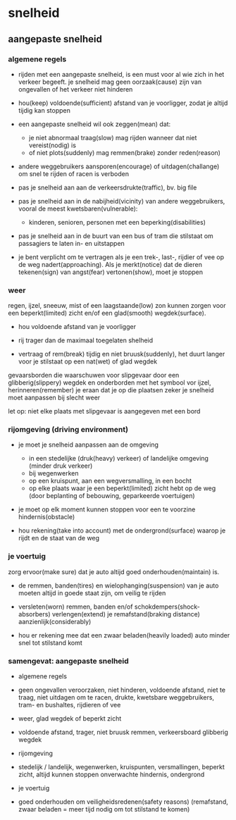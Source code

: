 # snelheid

## aangepaste snelheid

### algemene regels

- rijden met een aangepaste snelheid, is een must voor al wie zich in het verkeer begeeft.
  je snelheid mag geen oorzaak(cause) zijn van ongevallen of het verkeer niet hinderen

- hou(keep) voldoende(sufficient) afstand van je voorligger, zodat je altijd tijdig kan stoppen

- een aangepaste snelheid wil ook zeggen(mean) dat:
  - je niet abnormaal traag(slow) mag rijden wanneer dat niet vereist(nodig) is
  - of niet plots(suddenly) mag remmen(brake) zonder reden(reason)

- andere weggebruikers aansporen(encourage) of uitdagen(challange) om snel te rijden of racen is verboden

- pas je snelheid aan aan de verkeersdrukte(traffic), bv. big file


- pas je snelheid aan in de nabijheid(vicinity) van andere weggebruikers, vooral de meest kwetsbaren(vulnerable):
  - kinderen, senioren, personen met een beperking(disabilities)

- pas je snelheid aan in de buurt van een bus of tram die stilstaat om passagiers te laten in- en uitstappen

- je bent verplicht om te vertragen als je een trek-, last-, rijdier of vee op de weg nadert(approaching).
  Als je merkt(notice) dat de dieren tekenen(sign) van angst(fear) vertonen(show), moet je stoppen

### weer

regen, ijzel, sneeuw, mist of een laagstaande(low) zon kunnen zorgen voor een beperkt(limited) zicht en/of een glad(smooth) wegdek(surface).

- hou voldoende afstand van je voorligger

- rij trager dan de maximaal toegelaten shelheid

- vertraag of rem(break) tijdig en niet bruusk(suddenly), het duurt langer voor je stilstaat op een nat(wet) of glad wegdek

gevaarsborden die waarschuwen voor slipgevaar door een glibberig(slippery) wegdek en onderborden met het symbool vor ijzel,
herinneren(remember) je eraan dat je op die plaatsen zeker je snelheid moet aanpassen bij slecht weer

let op: niet elke plaats met slipgevaar is aangegeven met een bord

### rijomgeving (driving environment)

- je moet je snelheid aanpassen aan de omgeving
  - in een stedelijke (druk(heavy) verkeer) of landelijke omgeving (minder druk verkeer)
  - bij wegenwerken
  - op een kruispunt, aan een wegversmalling, in een bocht
  - op elke plaats waar je een beperkt(limited) zicht hebt op de weg (door beplanting of bebouwing, geparkeerde voertuigen)

- je moet op elk moment kunnen stoppen voor een te voorzine hindernis(obstacle)

- hou rekening(take into account) met de ondergrond(surface) waarop je rijdt en de staat van de weg

### je voertuig

zorg ervoor(make sure) dat je auto altijd goed onderhouden(maintain) is.

- de remmen, banden(tires) en wielophanging(suspension) van je auto moeten altijd in goede staat zijn, om veilig te rijden

- versleten(worn) remmen, banden en/of schokdempers(shock-absorbers) verlengen(extend) je remafstand(braking distance) aanzienlijk(considerably)

- hou er rekening mee dat een zwaar beladen(heavily loaded) auto minder snel tot stilstand komt

### samengevat: aangepaste snelheid

* algemene regels
- geen ongevallen veroorzaken, niet hinderen, voldoende afstand, niet te traag, niet uitdagen om te racen, drukte, kwetsbare weggebruikers, tram- en bushaltes, rijdieren of vee

* weer, glad wegdek of beperkt zicht
- voldoende afstand, trager, niet bruusk remmen, verkeersboard glibberig wegdek

* rijomgeving
- stedelijk / landelijk, wegenwerken, kruispunten, versmallingen, beperkt zicht, altijd kunnen stoppen onverwachte hindernis, ondergrond

* je voertuig
- goed onderhouden om veiligheidsredenen(safety reasons) (remafstand, zwaar beladen = meer tijd nodig om tot stilstand te komen)
